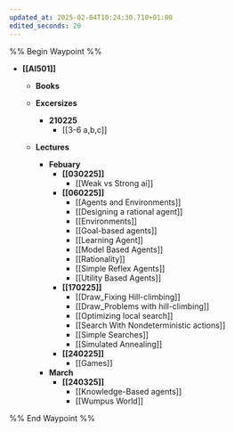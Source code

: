 ```yaml
---
updated_at: 2025-02-04T10:24:30.710+01:00
edited_seconds: 20
---
```

%% Begin Waypoint %%
- **[[AI501]]**
	- **Books**

	- **Excersizes**
		- **210225**
			- [[3-6 a,b,c]]
	- **Lectures**
		- **Febuary**
			- **[[030225]]**
				- [[Weak vs Strong ai]]
			- **[[060225]]**
				- [[Agents and Environments]]
				- [[Designing a rational agent]]
				- [[Environments]]
				- [[Goal-based agents]]
				- [[Learning Agent]]
				- [[Model Based Agents]]
				- [[Rationality]]
				- [[Simple Reflex Agents]]
				- [[Utility Based Agents]]
			- **[[170225]]**
				- [[Draw_Fixing Hill-climbing]]
				- [[Draw_Problems with hill-climbing]]
				- [[Optimizing local search]]
				- [[Search With Nondeterministic actions]]
				- [[Simple Searches]]
				- [[Simulated Annealing]]
			- **[[240225]]**
				- [[Games]]
		- **March**
			- **[[240325]]**
				- [[Knowledge-Based agents]]
				- [[Wumpus World]]

%% End Waypoint %%